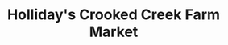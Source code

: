 ---
title: "Holliday's Crooked Creek Farm Market"
url: /north-springfield/hollidays-crooked-creek-farm-market/
shop: Dorfladen
---